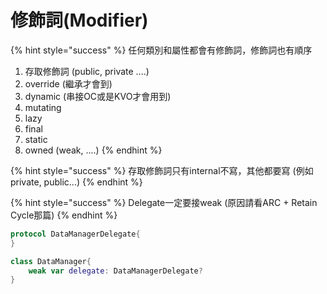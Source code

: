 # 修飾詞\(Modifier\)

{% hint style="success" %}
任何類別和屬性都會有修飾詞，修飾詞也有順序

1. 存取修飾詞 \(public, private ....\)
2. override \(繼承才會到\)
3. dynamic \(串接OC或是KVO才會用到\)
4. mutating
5. lazy
6. final
7. static
8. owned \(weak, ....\)
{% endhint %}

{% hint style="success" %}
存取修飾詞只有internal不寫，其他都要寫 \(例如 private, public...\)
{% endhint %}

{% hint style="success" %}
Delegate一定要接weak \(原因請看ARC + Retain Cycle那篇\)
{% endhint %}

```swift
protocol DataManagerDelegate{
}

class DataManager{
    weak var delegate: DataManagerDelegate?
}
```




